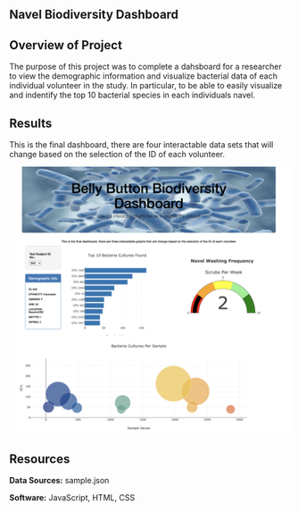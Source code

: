 ## Navel Biodiversity Dashboard

## **Overview of Project**

The purpose of this project was to complete a dahsboard for a researcher to view the demographic information and visualize bacterial data of each individual volunteer in the study. In particular, to be able to easily visualize and indentify the top 10 bacterial species in each individuals navel.

## Results

This is the final dashboard, there are four interactable data sets that will change based on the selection of the ID of each volunteer. 

![Homepage](Resources/Homepage.png)
![Homepage](Resources/Homepage_2.png)


## Resources

**Data Sources:** sample.json

**Software:** JavaScript, HTML, CSS
